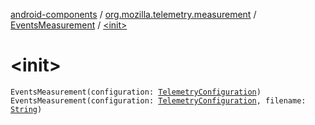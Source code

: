 [android-components](../../index.md) / [org.mozilla.telemetry.measurement](../index.md) / [EventsMeasurement](index.md) / [&lt;init&gt;](./-init-.md)

# &lt;init&gt;

`EventsMeasurement(configuration: `[`TelemetryConfiguration`](../../org.mozilla.telemetry.config/-telemetry-configuration/index.md)`)`
`EventsMeasurement(configuration: `[`TelemetryConfiguration`](../../org.mozilla.telemetry.config/-telemetry-configuration/index.md)`, filename: `[`String`](https://kotlinlang.org/api/latest/jvm/stdlib/kotlin/-string/index.html)`)`